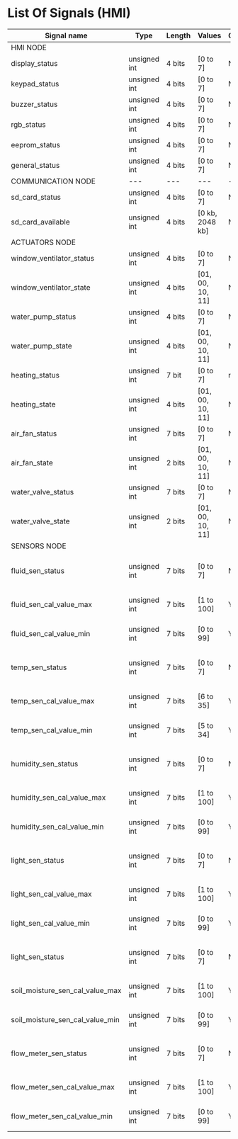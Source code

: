 # List Of Signals (HMI)

| Signal name | Type | Length | Values | Calibration? | Overwrite? | Set Nodes | Get Nodes |
|---|---|---|---|---|---|---|---|
|HMI NODE| | | | | | | |
| display_status | unsigned int | 4 bits | [0 to 7] | No | No |HMI | communication |
| keypad_status | unsigned int | 4 bits | [0 to 7] | No |  No |HMI | communication |
| buzzer_status | unsigned int | 4 bits | [0 to 7] | No |  No |HMI | communication |
| rgb_status | unsigned int | 4 bits | [0 to 7] | No |  No |HMI | communication |
| eeprom_status | unsigned int | 4 bits | [0 to 7] | No |  No |HMI , Terminal | communication |
| general_status | unsigned int | 4 bits | [0 to 7] | No | yes; by HMI | actuators ,HMI | 
|COMMUNICATION NODE|---|---|---|---|---|---|---|
| sd_card_status | unsigned int | 4 bits | [0 to 7] | No | No | communication |HMI , Terminal |
| sd_card_available | unsigned int | 4 bits | [0 kb, 2048 kb] | No | No | communication |HMI |
|ACTUATORS NODE| | | | | | | |
| window_ventilator_status | unsigned int | 4 bits | [0 to 7] | No |  NO | actuators | communication ,HMI , Terminal |
| window_ventilator_state | unsigned int | 4 bits | [01, 00, 10, 11] | No | yes; by HMI , Terminal | actuators ,HMI , Terminal | communication ,HMI , Terminal |
| water_pump_status | unsigned int | 4 bits | [0 to 7] | No |  NO | actuators | communication ,HMI , Terminal |
| water_pump_state | unsigned int | 4 bits | [01, 00, 10, 11] | No |  yes; by HMI , Terminal | actuators ,HMI , Terminal | communication ,HMI , Terminal |
| heating_status | unsigned int | 7 bit | [0 to 7] | no |  NO | actuators | communication ,HMI , Terminal |
| heating_state | unsigned int | 4 bits | [01, 00, 10, 11] | No |  yes; by HMI , Terminal | actuators ,HMI , Terminal | communication ,HMI , Terminal |
| air_fan_status | unsigned int | 7 bits | [0 to 7] | No | NO | actuators | communication ,HMI , Terminal |
| air_fan_state | unsigned int | 2 bits | [01, 00, 10, 11] | No |  yes; by HMI , Terminal | actuators ,HMI , Terminal | communication ,HMI , Terminal |
| water_valve_status | unsigned int | 7 bits | [0 to 7] | NO |  NO | actuators | communication ,HMI , Terminal |
| water_valve_state | unsigned int | 2 bits | [01, 00, 10, 11] | No |  yes; by HMI , Terminal | actuators ,HMI , Terminal | communication ,HMI , Terminal |
|SENSORS NODE| | | | | | | |
| fluid_sen_status | unsigned int | 7 bits | [0 to 7] | NO |  NO | sensors | sensors , actuators , communication ,HMI , Terminal |
| fluid_sen_cal_value_max | unsigned int | 7 bits | [1 to 100] | Yes |  No |HMI , Terminal | sensors , communication ,HMI , Terminal |
| fluid_sen_cal_value_min | unsigned int | 7 bits | [0 to 99] | Yes |  No |HMI , Terminal | sensors , communication ,HMI , Terminal |
| temp_sen_status | unsigned int | 7 bits | [0 to 7] | NO |  NO | sensors ,HMI , Terminal | sensors , actuators , communication ,HMI , Terminal |
| temp_sen_cal_value_max | unsigned int | 7 bits | [6 to 35] | Yes |  No |HMI , Terminal | sensors , communication ,HMI , Terminal |
| temp_sen_cal_value_min | unsigned int | 7 bits | [5 to 34] | Yes |  No |HMI , Terminal | sensors , communication ,HMI , Terminal |
| humidity_sen_status | unsigned int | 7 bits | [0 to 7] | NO | NO | sensors ,HMI , Terminal | sensors , actuators , communication ,HMI , Terminal |
| humidity_sen_cal_value_max | unsigned int | 7 bits | [1 to 100] | Yes |  No |HMI , Terminal | sensors , communication ,HMI , Terminal |
| humidity_sen_cal_value_min | unsigned int | 7 bits | [0 to 99] | Yes |  No |HMI , Terminal | sensors , communication ,HMI , Terminal |
| light_sen_status | unsigned int | 7 bits | [0 to 7] | NO |  NO | sensors ,HMI , Terminal | sensors , actuators , communication ,HMI , Terminal |
| light_sen_cal_value_max | unsigned int | 7 bits | [1 to 100] | Yes |  No |HMI , Terminal | sensors , communication ,HMI , Terminal |
| light_sen_cal_value_min | unsigned int | 7 bits | [0 to 99] | Yes |  No |HMI , Terminal | sensors , communication ,HMI , Terminal |
| light_sen_status | unsigned int | 7 bits | [0 to 7] | NO |  NO | sensors ,HMI , Terminal | sensors , actuators , communication ,HMI , Terminal |
| soil_moisture_sen_cal_value_max | unsigned int | 7 bits | [1 to 100] | Yes |  No |HMI , Terminal | sensors , communication ,HMI , Terminal |
| soil_moisture_sen_cal_value_min | unsigned int | 7 bits | [0 to 99] | Yes |  No |HMI , Terminal | sensors , communication ,HMI , Terminal |
| flow_meter_sen_status | unsigned int | 7 bits | [0 to 7] | NO |  NO | sensors ,HMI , Terminal | sensors , actuators , communication ,HMI , Terminal |
| flow_meter_sen_cal_value_max | unsigned int | 7 bits | [1 to 100] | Yes |  No |HMI , Terminal | sensors , communication ,HMI , Terminal |
| flow_meter_sen_cal_value_min | unsigned int | 7 bits | [0 to 99] | Yes |  No |HMI , Terminal | sensors , communication ,HMI , Terminal |